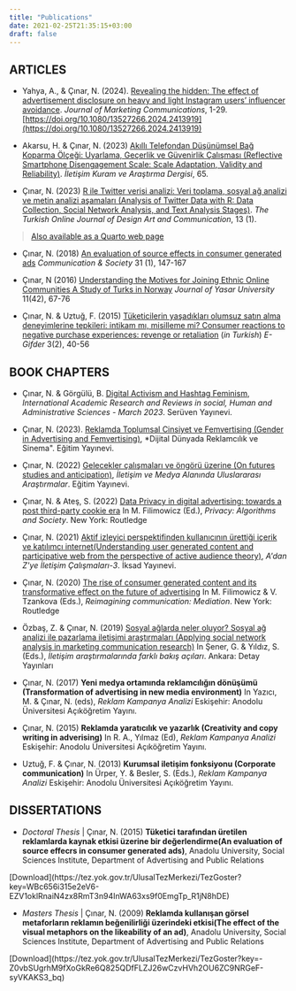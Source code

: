 ```yaml
---
title: "Publications"
date: 2021-02-25T21:35:15+03:00
draft: false
---
```


## ARTICLES

+ Yahya, A., & Çınar, N. (2024). [Revealing the hidden: The effect of advertisement disclosure on heavy and light Instagram users’ influencer avoidance](https://www.tandfonline.com/doi/full/10.1080/13527266.2024.2413919). *Journal of Marketing Communications*, 1-29. [https://doi.org/10.1080/13527266.2024.2413919](https://doi.org/10.1080/13527266.2024.2413919)

+ Akarsu, H. & Çınar, N. (2023) [Akıllı Telefondan Düşünümsel Bağ Koparma Ölçeği: Uyarlama, Geçerlik ve Güvenirlik Çalışması (Reflective Smartphone Disengagement Scale: Scale Adaptation, Validity and Reliability)](https://dergipark.org.tr/en/pub/ikad/issue/81592/1350214). *İletişim Kuram ve Araştırma Dergisi*, 65.

+ Çınar, N. (2023) [R ile Twitter verisi analizi: Veri toplama, sosyal ağ analizi ve metin analizi aşamaları (Analysis of Twitter Data with R: Data Collection, Social Network Analysis, and Text Analysis Stages)](https://dergipark.org.tr/tr/download/article-file/2785743). *The Turkish Online Journal of Design Art and Communication*, 13 (1). 
> [Also available as a Quarto web page](https://bookdown.org/naimcinar/r_ile_twitter_verisi_analizi/article-quarto.html)

    

+ Çınar, N. (2018) [An evaluation of source effects in consumer generated ads](http://www.unav.es/fcom/communication-society/en/resumen.php?art_id=667)
*Communication & Society*
31 (1), 147-167


+ Çınar, N (2016) [Understanding the Motives for Joining Ethnic Online Communities A Study of Turks in Norway](http://journal.yasar.edu.tr/wp-content/uploads/2016/08/Nisan-2016-Say%C4%B1s%C4%B1.pdf)
*Journal of Yasar University*
11(42), 67-76

+ Çınar, N. & Uztuğ, F. (2015) [Tüketicilerin yaşadıkları olumsuz satın alma deneyimlerine tepkileri: intikam mı, misilleme mi? Consumer reactions to negative purchase experiences: revenge or retaliation](https://dergipark.org.tr/e-gifder/article/98553) (*in Turkish*)
*E-Gifder*
3(2), 40-56

## BOOK CHAPTERS

+ Çınar, N. & Görgülü, B. [Digital Activism and Hashtag Feminism](https://papers.ssrn.com/sol3/papers.cfm?abstract_id=4381080), *International Academic Research and Reviews in social, Human and Administrative Sciences - March 2023*. Serüven Yayınevi.

+ Çınar, N. (2023). [Reklamda Toplumsal Cinsiyet ve Femvertising (Gender in Advertising and Femvertising)](https://www.researchgate.net/profile/Naim-Cinar/publication/369827455_Reklamda_Toplumsal_Cinsiyet_ve_Femvertising/links/642eab4020f25554da136f74/Reklamda-Toplumsal-Cinsiyet-ve-Femvertising.pdf), *Dijital Dünyada Reklamcılık ve Sinema". Eğitim Yayınevi.

+ Çınar, N. (2022) [Gelecekler çalışmaları ve öngörü üzerine (On futures studies and anticipation)](https://www.researchgate.net/publication/366186595_Gelecekler_Calismalari_ve_Ongoru_Uzerine), *İletişim ve Medya Alanında Uluslararası Araştırmalar*. Eğitim Yayınevi.

+ Çınar, N. & Ateş, S. (2022) [Data Privacy in digital advertising: towards a post third-party cookie era](https://www.taylorfrancis.com/chapters/edit/10.4324/9781003173335-3/data-privacy-digital-advertising-naim-çınar-sezgin-ateş) In M. Filimowicz (Ed.), *Privacy: Algorithms and Society*. New York: Routledge

+ Çınar, N. (2021) [Aktif izleyici perspektifinden kullanıcının ürettiği içerik ve katılımcı internet(Understanding user generated content and participative web from the perspective of active audience theory)](https://www.researchgate.net/publication/354719242_Aktif_Izleyici_Perspektifinden_Kullanicinin_Urettigi_Icerik_ve_Katilimci_Internet), *A'dan Z'ye İletişim Çalışmaları-3*. İksad Yayınevi.

+ Çınar, N. (2020) [The rise of consumer generated content and its transformative effect on the future of advertising](https://www.taylorfrancis.com/books/e/9781351015431/chapters/10.4324/9781351015431-12) In M. Filimowicz & V. Tzankova (Eds.), *Reimagining communication: Mediation*. New York: Routledge

+ Özbaş, Z. & Çınar, N. (2019) [Sosyal ağlarda neler oluyor? Sosyal ağ analizi ile pazarlama iletişimi araştırmaları (Applying social network analysis in marketing communication research)](https://www.detayyayin.com.tr/urun/iletisim-arastirmalarinda-farkli-bakis-acilari) In Şener, G. & Yıldız, S. (Eds.), *İletişim araştırmalarında farklı bakış açıları*. Ankara: Detay Yayınları  

+ Çınar, N. (2017) **Yeni medya ortamında reklamcılığın dönüşümü (Transformation of advertising in new media environment)** In Yazıcı, M. & Çınar, N. (eds), *Reklam Kampanya Analizi* Eskişehir: Anodolu Üniversitesi Açıköğretim Yayını.

+ Çınar, N. (2015) **Reklamda yaratıcılık ve yazarlık (Creativity and copy writing in adverising)** In R. A., Yılmaz (Ed), *Reklam Kampanya Analizi* Eskişehir: Anodolu Üniversitesi Açıköğretim Yayını.

+ Uztuğ, F. & Çınar, N. (2013) **Kurumsal iletişim fonksiyonu (Corporate communication)** In Ürper, Y. & Besler, S. (Eds.), *Reklam Kampanya Analizi* Eskişehir: Anodolu Üniversitesi Açıköğretim Yayını.

## DISSERTATIONS

+ *Doctoral Thesis* | Çınar, N. (2015) **Tüketici tarafından üretilen reklamlarda kaynak etkisi üzerine bir değerlendirme(An evaluation of source effecrs in consumer generated ads)**, Anadolu University, Social Sciences Institute, Department of Advertising and Public Relations 
<p>[Download](https://tez.yok.gov.tr/UlusalTezMerkezi/TezGoster?key=WBc656i315e2eV6-EZV1oklRnaiN4zx8RmT3n94InWA63xs9f0EmgTp_R1jN8hDE)

+ *Masters Thesis*  | Çınar, N. (2009) **Reklamda kullanışan görsel metaforların reklamın beğenilirliği üzerindeki etkisi(The effect of the visual metaphors on the likeability of an ad)**, Anadolu University, Social Sciences Institute, Department of Advertising and Public Relations 
<p>[Download](https://tez.yok.gov.tr/UlusalTezMerkezi/TezGoster?key=-Z0vbSUgrhM9fXoGkRe6Q825QDfFLZJ26wCzvHVh2OU6ZC9NRGeF-syVKAKS3_bq)
